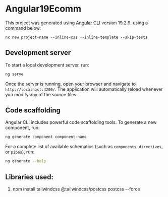 # Angular19Ecomm

This project was generated using [Angular CLI](https://github.com/angular/angular-cli) version 19.2.9. using a command below:
```
nx new project-name --inline-css --inline-template --skip-tests
```

## Development server

To start a local development server, run:

```bash
ng serve
```

Once the server is running, open your browser and navigate to `http://localhost:4200/`. The application will automatically reload whenever you modify any of the source files.

## Code scaffolding

Angular CLI includes powerful code scaffolding tools. To generate a new component, run:

```bash
ng generate component component-name
```

For a complete list of available schematics (such as `components`, `directives`, or `pipes`), run:

```bash
ng generate --help
```

## Libraries used:
1. npm install tailwindcss @tailwindcss/postcss postcss --force
